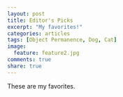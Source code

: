 ```yaml
---
layout: post
title: Editor's Picks
excerpt: "My favorites!"
categories: articles
tags: [Object Permanence, Dog, Cat]
image:
  feature: feature2.jpg
comments: true
share: true
---
```



These are my favorites.


